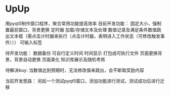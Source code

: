 # UpUp
用pyqt5制作窗口程序，聚合常用功能提高效率
目前开发功能：
    固定大小，强制置最前窗口，背景更换
    定时器
    加载/存储文本及处理
    数值记录及满足条件数值跳出文本框（需点击计时器来执行（点击计时器，表明进入工作状态（可修改触发事件）））
    可输入标签


待开发功能：
    数据备份
    可自行定义时间
    时间显示
    打包成可执行文件
    页面更换背景，背景自动更换
    页面美化
    知识库展示及随机考核


待解决buy:
    当数值达到预期时，无法修改值来跳出，会不断取奖励内容



当前开发思路：
    另起一个测试pyqt5窗口，添加功能进行测试，测试成功后进行迁移




